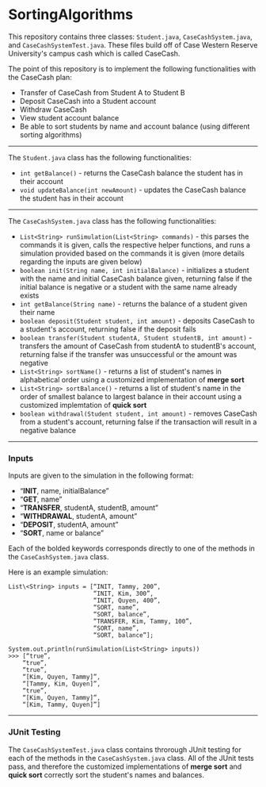 # SortingAlgorithms

This repository contains three classes: `Student.java`, `CaseCashSystem.java`, and `CaseCashSystemTest.java`. These files build off of Case Western Reserve University's campus cash which is called CaseCash. 

The point of this repository is to implement the following functionalities with the CaseCash plan:
- Transfer of CaseCash from Student A to Student B
- Deposit CaseCash into a Student account
- Withdraw CaseCash
- View student account balance
- Be able to sort students by name and account balance (using different sorting algorithms)

----

The `Student.java` class has the following functionalities:
- `int getBalance()` - returns the CaseCash balance the student has in their account
- `void updateBalance(int newAmount)` - updates the CaseCash balance the student has in their account

----

The `CaseCashSystem.java` class has the following functionalities:
- `List<String> runSimulation(List<String> commands)` - this parses the commands it is given, calls the respective helper functions, and runs a simulation provided based on the commands it is given (more details regarding the inputs are given below)
- `boolean init(String name, int initialBalance)` - initializes a student with the name and initial CaseCash balance given, returning false if the initial balance is negative or a student with the same name already exists
- `int getBalance(String name)` - returns the balance of a student given their name
- `boolean deposit(Student student, int amount)` - deposits CaseCash to a student's account, returning false if the deposit fails
- `boolean transfer(Student studentA, Student studentB, int amount)` - transfers the amount of CaseCash from studentA to studentB's account, returning false if the transfer was unsuccessful or the amount was negative
- `List<String> sortName()` - returns a list of student's names in alphabetical order using a customized implementation of **merge sort**
- `List<String> sortBalance()` - returns a list of student's name in the order of smallest balance to largest balance in their account using a customized implemtation of **quick sort**
- `boolean withdrawal(Student student, int amount)` - removes CaseCash from a student's account, returning false if the transaction will result in a negative balance

----

### Inputs

Inputs are given to the simulation in the following format:
- “**INIT**, name, initialBalance”
- “**GET**, name”
- “**TRANSFER**, studentA, studentB, amount”
- “**WITHDRAWAL**, studentA, amount”
- “**DEPOSIT**, studentA, amount”
- “**SORT**, name or balance”

Each of the bolded keywords corresponds directly to one of the methods in the `CaseCashSystem.java` class. 

Here is an example simulation:

    List\<String> inputs = [“INIT, Tammy, 200”,
                            “INIT, Kim, 300”,
                            “INIT, Quyen, 400”,
                            “SORT, name”,
                            “SORT, balance”,
                            “TRANSFER, Kim, Tammy, 100”,
                            “SORT, name”,
                            “SORT, balance”];

    System.out.println(runSimulation(List<String> inputs))
    >>> [“true”,
        “true”,
        “true”,
        “[Kim, Quyen, Tammy]”,
        “[Tammy, Kim, Quyen]”,
        “true”,
        “[Kim, Quyen, Tammy]”,
        “[Kim, Tammy, Quyen]”]

----

### JUnit Testing

The `CaseCashSystemTest.java` class contains throrough JUnit testing for each of the methods in the `CaseCashSystem.java` class. All of the JUnit tests pass, and therefore the customized implementations of **merge sort** and **quick sort** correctly sort the student's names and balances.